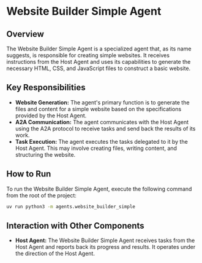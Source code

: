 # Website Builder Simple Agent

## Overview

The Website Builder Simple Agent is a specialized agent that, as its name suggests, is responsible for creating simple websites. It receives instructions from the Host Agent and uses its capabilities to generate the necessary HTML, CSS, and JavaScript files to construct a basic website.

## Key Responsibilities

*   **Website Generation:** The agent's primary function is to generate the files and content for a simple website based on the specifications provided by the Host Agent.
*   **A2A Communication:** The agent communicates with the Host Agent using the A2A protocol to receive tasks and send back the results of its work.
*   **Task Execution:** The agent executes the tasks delegated to it by the Host Agent. This may involve creating files, writing content, and structuring the website.

## How to Run

To run the Website Builder Simple Agent, execute the following command from the root of the project:

```bash
uv run python3 -m agents.website_builder_simple
```

## Interaction with Other Components

*   **Host Agent:** The Website Builder Simple Agent receives tasks from the Host Agent and reports back its progress and results. It operates under the direction of the Host Agent.